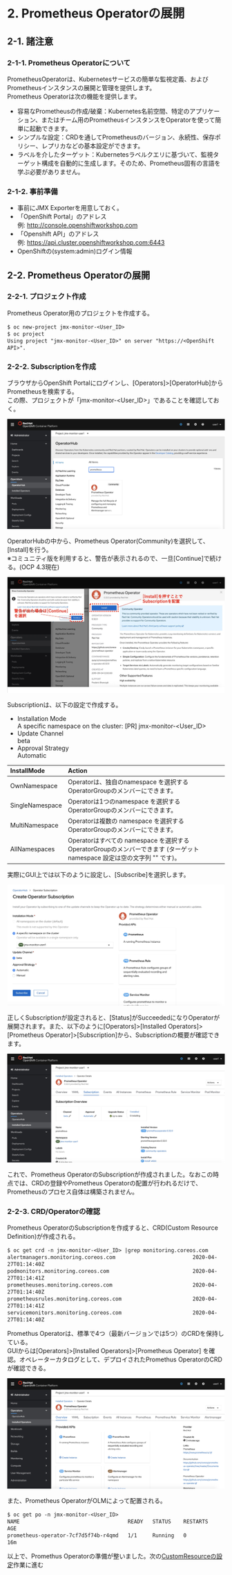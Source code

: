 
# 2. Prometheus Operatorの展開 

## 2-1. 諸注意

### 2-1-1. Prometheus Operatorについて

PrometheusOperatorは、Kubernetesサービスの簡単な監視定義、およびPrometheusインスタンスの展開と管理を提供します。    
Prometheus Operatorは次の機能を提供します。    

* 容易なPrometheusの作成/破棄：Kubernetes名前空間、特定のアプリケーション、またはチーム用のPrometheusインスタンスをOperatorを使って簡単に起動できます。
* シンプルな設定：CRDを通してPrometheusのバージョン、永続性、保存ポリシー、レプリカなどの基本設定ができます。
* ラベルを介したターゲット：Kubernetesラベルクエリに基づいて、監視ターゲット構成を自動的に生成します。そのため、Prometheus固有の言語を学ぶ必要がありません。

### 2-1-2. 事前準備

* 事前にJMX Exporterを用意しておく。
* 「OpenShift Portal」のアドレス  
例: http://console.openshiftworkshop.com  
* 「Openshift API」のアドレス <OpenShift API>  
例: https://api.cluster.openshiftworkshop.com:6443  
* OpenShiftの(system:admin)ログイン情報

## 2-2. Prometheus Operatorの展開
### 2-2-1. プロジェクト作成  
Prometheus Operator用のプロジェクトを作成する。

```
$ oc new-project jmx-monitor-<User_ID>
$ oc project
Using project "jmx-monitor-<User_ID>" on server "https://<OpenShift API>".
```

### 2-2-2. Subscriptionを作成  
ブラウザからOpenShift Portalにログインし、[Operators]>[OperatorHub]からPrometheusを検索する。   
この際、プロジェクトが「jmx-monitor-<User_ID>」であることを確認しておく。   
          
![OperatorHub](images/operator-hub.jpg "operator-hub")

OperatorHubの中から、Prometheus Operator(Community)を選択して、[Install]を行う。        
※コミュニティ版を利用すると、警告が表示されるので、一旦[Continue]で続ける。(OCP 4.3現在)    
     
![Prometheus Operator](images/prometheus-operator.jpg "prometheus-operator")

Subscriptionは、以下の設定で作成する。  
* Installation Mode  
A specific namespace on the cluster: [PR] jmx-monitor-<User_ID>  
* Update Channel  
beta  
* Approval Strategy  
Automatic   
  
|InstallMode|Action|
|:--|:--|
|OwnNamespace|Operatorは、独自のnamespace を選択するOperatorGroupのメンバーにできます。|
|SingleNamespace|Operatorは1つのnamespace を選択するOperatorGroupのメンバーにできます。|
|MultiNamespace|Operatorは複数の namespace を選択するOperatorGroupのメンバーにできます。|
|AllNamespaces|Operatorはすべての namespace を選択するOperatorGroupのメンバーできます (ターゲット namespace 設定は空の文字列 "" です)。|

実際にGUI上では以下のように設定し、[Subscribe]を選択します。
   
<img src="images/create-subscription.jpg" width="900x900">

正しくSubscriptionが設定されると、[Status]がSucceededになりOperatorが展開されます。また、以下のように[Operators]>[Installed Operators]>[Prometheus Operator]>[Subscription]から、Subscriptionの概要が確認できます。

![Prometheus Subscription](images/prometheus-subscription.jpg "prometheus-subscription")

これで、Prometheus OperatorのSubscriptionが作成されました。なおこの時点では、CRDの登録やPrometheus Operatorの配置が行われるだけで、Prometheusのプロセス自体は構築されません。

### 2-2-3. CRD/Operatorの確認    

Prometheus OperatorのSubscriptionを作成すると、CRD(Custom Resource Definition)が作成される。

```
$ oc get crd -n jmx-monitor-<User_ID> |grep monitoring.coreos.com
alertmanagers.monitoring.coreos.com                         2020-04-27T01:14:40Z
podmonitors.monitoring.coreos.com                           2020-04-27T01:14:41Z
prometheuses.monitoring.coreos.com                          2020-04-27T01:14:40Z
prometheusrules.monitoring.coreos.com                       2020-04-27T01:14:41Z
servicemonitors.monitoring.coreos.com                       2020-04-27T01:14:40Z
```


Promethus Operatorは、標準で4つ（最新バージョンでは5つ）のCRDを保持している。  
GUIからは[Operators]>[Installed Operators]>[Prometheus Operator] を確認。オペレーターカタログとして、デプロイされたPromethus OperatorのCRDが確認できる。

![Prometheus Catalog](images/prometheus-catalog.jpg "prometheus-catalog")

また、Prometheus OperatorがOLMによって配置される。

```
$ oc get po -n jmx-monitor-<User_ID>
NAME                                   READY   STATUS    RESTARTS   AGE
prometheus-operator-7cf7d5f74b-r4qmd   1/1     Running   0          16m
```

以上で、Promethus Operatorの準備が整いました。次の[CustomResourceの設定](3_CustomResource.md)作業に進む   


